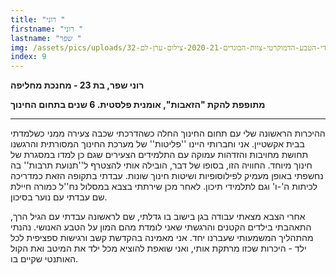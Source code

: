 ```yaml
---
title: "רוני "
firstname: "רוני "
lastname: "שפר "
img: /assets/pics/uploads/גן-ילדי-הטבע-הדמוקרטי-צוות-הבוגרים-2020-21-צילום-ערן-לם-32.jpg
index: 9
---
```

**רוני שפר, בת 23 - מחנכת מחליפה**

**מתופפת להקת "הזאבות", אומנית פלסטית. 6 שנים בתחום החינוך**

- - -

ההיכרות הראשונה שלי עם תחום החינוך החלה כשהדרכתי שכבה צעירה ממני כשלמדתי בבית אקשטיין. אני וחברותי היינו ''פליטות'' של מערכת החינוך המסורתית והרגשנו תחושת מחויבות והזדהות עמוקה עם התלמידים הצעירים שגם כן למדו במסגרת של חינוך מיוחד. החוויה הזו, בסופו של דבר, הובילה אותי להצטרף ל''תנועת תרבות'' בה נחשפתי באופן מעמיק לפילוסופיות ושיטות חינוך שונות. עבדתי בתקופה הזאת כמדריכה לכיתות ה'-ו' וגם לתלמידי תיכון. לאחר מכן שירתתי בצבא במסלול נח''ל כמורה חיילת שם עבדתי עם נוער בסיכון.

אחרי הצבא מצאתי עבודה בגן בישוב בו גדלתי, שם לראשונה עבדתי עם הגיל הרך, התאהבתי בילדים הקטנים והרגשתי שאני לומדת מהם המון על הטבע האנושי. נהנתי מהתהליך המשמעותי שעברנו יחד. אני מאמינה בהקדשת קשב ורגישות ספציפית לכל ילד - היכרות שכזו מרתקת אותי, ואני שואפת להוציא מכל ילד את המיטב ואת הקול האותנטי שקיים בו.
